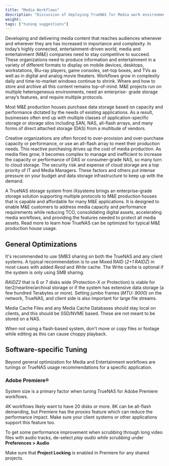 ```yaml
---
title: "Media Workflows"
description: "Discussion of deploying TrueNAS for Media work environments with suggestions for optimizing the system for specific applications."
weight:
tags: ["tuning suggestions"]
---
```


Developing and delivering media content that reaches audiences whenever and wherever they are has increased in importance and complexity.
In today’s highly connected, entertainment-driven world, media and entertainment (M&E) companies need to stay competitive to succeed.
These organizations need to produce information and entertainment in a variety of different formats to display on mobile devices, desktops, workstations, Blu-ray players, game consoles, set-top boxes, and TVs as well as in digital and analog movie theaters.
Workflows grow in complexity daily and time-to-market windows continue to shrink.
Where and how to store and archive all this content remains top-of-mind. M&E projects run on multiple heterogeneous environments, need an enterprise- grade storage array’s features, and require multiple protocols.

Most M&E production houses purchase data storage based on capacity and performance dictated by the needs of existing applications.
As a result, businesses often end up with multiple classes of application-specific storage or storage silos including SAN, NAS, all-flash arrays, and many forms of direct attached storage (DAS) from a multitude of vendors.

Creative organizations are often forced to over-provision and over-purchase capacity or performance, or use an all-flash array to meet their production needs. This reactive purchasing drives up the cost of media production.
As media files grow, it becomes complex to manage and inefficient to increase the capacity or performance of DAS or consumer-grade NAS, so many turn to cloud storage.
The security risk and expense of cloud storage are a top priority of IT and Media Managers.
These factors and others put intense pressure on your budget and data storage infrastructure to keep up with the demand.

A TrueNAS storage system from iXsystems brings an enterprise-grade storage solution supporting multiple protocols to M&E production houses that is capable and affordable for many M&E applications.
It is designed to enable M&E customers to address media capacity and performance requirements while reducing TCO, consolidating digital assets, accelerating media workflows, and providing the features needed to protect all media assets.
Read more to learn how TrueNAS can be optimized for typical M&E production house usage.

## General Optimizations

It's recommended to use SMB3 sharing on both the TrueNAS and any client systems.
A typical recommendation is to use Mixed RAID (*2+1 RAIDZ*) in most cases with added *Read* and *Write* cache.
The Write cache is optional if the system is only using SMB sharing.

*RAIDZ2* that is 6 or 7 disks wide (Protection-X or Protection) is viable for tier2/nearline/archival storage or if the system has extensive data storage (a few hundred Terabytes or more).
Setting jumbo frames (*MTU: 9000*) on the network, TrueNAS, and client side is also important for large file streams.

Media Cache Files and any Media Cache Databases should stay local on clients, and this should be SSD/NVME based.
These are not meant to be stored on a NAS.

When not using a flash-based system, don't move or copy files or footage while editing as this can cause choppy playback.

## Software-specific Tuning

Beyond general optimization for Media and Entertainment workflows are tunings or TrueNAS usage recommendations for a specific application.

### Adobe Premiere®

System size is a primary factor when tuning TrueNAS for Adobe Premiere workflows.

4K workflows likely want to have 20 disks or more.
8K can be all-flash demanding, but Premiere has the *proxies* feature which can reduce the performance impact.
Make sure your client systems or other applications support this feature too.

To get some performance improvement when scrubbing through long video files with audio tracks, de-select *play audio while scrubbing* under **Preferences > Audio**

Make sure that **Project Locking** is enabled in Premiere for any shared projects.
